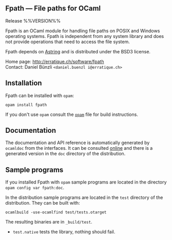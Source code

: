 Fpath — File paths for OCaml
-------------------------------------------------------------------------------
Release %%VERSION%%

Fpath is an OCaml module for handling file paths on POSIX and Windows
operating systems. Fpath is independent from any system library and
does not provide operations that need to access the file system.

Fpath depends on [Astring][1] and is distributed under the BSD3
license.

[1]: http://erratique.ch/software/astring

Home page: http://erratique.ch/software/fpath  
Contact: Daniel Bünzli `<daniel.buenzl i@erratique.ch>`

## Installation

Fpath can be installed with `opam`:

    opam install fpath

If you don't use `opam` consult the [`opam`](opam) file for build
instructions.

## Documentation

The documentation and API reference is automatically generated by
`ocamldoc` from the interfaces. It can be consulted [online][5]
and there is a generated version in the `doc` directory of the
distribution.

[5]: http://erratique.ch/software/fpath/doc/


## Sample programs

If you installed Fpath with `opam` sample programs are located in
the directory `opam config var fpath:doc`.

In the distribution sample programs are located in the `test`
directory of the distribution. They can be built with:

    ocamlbuild -use-ocamlfind test/tests.otarget

The resulting binaries are in `_build/test`.

- `test.native` tests the library, nothing should fail.

